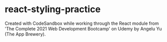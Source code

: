# react-styling-practice
Created with CodeSandbox while working through the React module from 'The Complete 2021 Web Development Bootcamp' on Udemy by Angelu Yu (The App Brewery).
